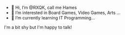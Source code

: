 - 👋 Hi, I’m @RXQK, call me Hames
- 👀 I’m interested in Board Games, Video Games, Arts ...
- 🌱 I’m currently learning IT Programming...

I'm a bit shy but I'm happy to talk!


<!---
RXQK/RXQK is a ✨ special ✨ repository because its `README.md` (this file) appears on your GitHub profile.
You can click the Preview link to take a look at your changes.
--->
